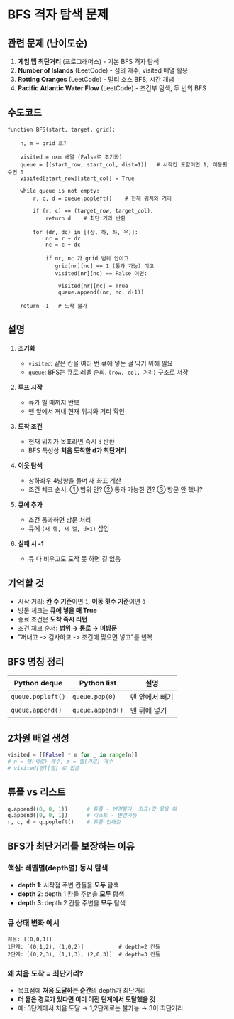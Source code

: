 # BFS 격자 탐색 문제

## 관련 문제 (난이도순)

1. **게임 맵 최단거리** (프로그래머스) - 기본 BFS 격자 탐색
2. **Number of Islands** (LeetCode) - 섬의 개수, visited 배열 활용
3. **Rotting Oranges** (LeetCode) - 멀티 소스 BFS, 시간 개념
4. **Pacific Atlantic Water Flow** (LeetCode) - 조건부 탐색, 두 번의 BFS

## 수도코드

```
function BFS(start, target, grid):

    n, m = grid 크기
    
    visited = n×m 배열 (False로 초기화)
    queue = [(start_row, start_col, dist=1)]   # 시작칸 포함이면 1, 이동횟수면 0
    visited[start_row][start_col] = True

    while queue is not empty:
        r, c, d = queue.popleft()    # 현재 위치와 거리

        if (r, c) == (target_row, target_col):
            return d    # 최단 거리 반환

        for (dr, dc) in [(상, 하, 좌, 우)]:
            nr = r + dr
            nc = c + dc

            if nr, nc 가 grid 범위 안이고
               grid[nr][nc] == 1 (통과 가능) 이고
               visited[nr][nc] == False 이면:

                visited[nr][nc] = True
                queue.append((nr, nc, d+1))

    return -1   # 도착 불가
```

## 설명

1. **초기화**

   * `visited`: 같은 칸을 여러 번 큐에 넣는 걸 막기 위해 필요
   * `queue`: BFS는 큐로 레벨 순회. `(row, col, 거리)` 구조로 저장

2. **루프 시작**

   * 큐가 빌 때까지 반복
   * 맨 앞에서 꺼내 현재 위치와 거리 확인

3. **도착 조건**

   * 현재 위치가 목표라면 즉시 `d` 반환
   * BFS 특성상 **처음 도착한 d가 최단거리**

4. **이웃 탐색**

   * 상하좌우 4방향을 돌며 새 좌표 계산
   * 조건 체크 순서:
     ① 범위 안?
     ② 통과 가능한 칸?
     ③ 방문 안 했나?

5. **큐에 추가**

   * 조건 통과하면 방문 처리
   * 큐에 `(새 행, 새 열, d+1)` 삽입

6. **실패 시 -1**

   * 큐 다 비우고도 도착 못 하면 길 없음

## 기억할 것

* 시작 거리: **칸 수 기준**이면 `1`, **이동 횟수 기준**이면 `0`
* 방문 체크는 **큐에 넣을 때 True**
* 종료 조건은 **도착 즉시 리턴**
* 조건 체크 순서: **범위 → 통로 → 미방문**
* "꺼내고 -> 검사하고 -> 조건에 맞으면 넣고"를 반복

## BFS 명칭 정리

| Python deque | Python list | 설명 |
|-------------|-------------|------|
| `queue.popleft()` | `queue.pop(0)` | 맨 앞에서 빼기 |
| `queue.append()` | `queue.append()` | 맨 뒤에 넣기 |

## 2차원 배열 생성

```python
visited = [[False] * m for _ in range(n)]
# n = 행(세로) 개수, m = 열(가로) 개수
# visited[행][열] 로 접근
```

## 튜플 vs 리스트

```python
q.append((0, 0, 1))      # 튜플 - 변경불가, 좌표+값 묶을 때
q.append([0, 0, 1])      # 리스트 - 변경가능
r, c, d = q.popleft()    # 튜플 언패킹
```

## BFS가 최단거리를 보장하는 이유

### 핵심: 레벨별(depth별) 동시 탐색
- **depth 1**: 시작점 주변 칸들을 **모두** 탐색
- **depth 2**: depth 1 칸들 주변을 **모두** 탐색  
- **depth 3**: depth 2 칸들 주변을 **모두** 탐색

### 큐 상태 변화 예시
```
처음: [(0,0,1)]
1단계: [(0,1,2), (1,0,2)]           # depth=2 칸들
2단계: [(0,2,3), (1,1,3), (2,0,3)]  # depth=3 칸들
```

### 왜 처음 도착 = 최단거리?
- 목표점에 **처음 도달하는 순간**의 depth가 최단거리
- **더 짧은 경로가 있다면 이미 이전 단계에서 도달했을 것**
- 예: 3단계에서 처음 도달 → 1,2단계로는 불가능 → 3이 최단거리
